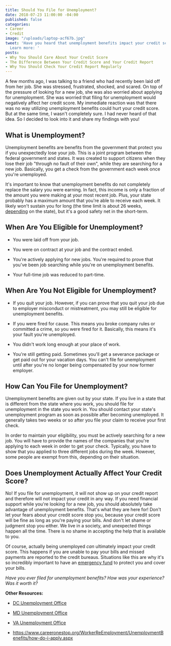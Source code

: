 ```yaml
---
title: Should You File for Unemployment?
date: 2018-07-23 11:00:00 -04:00
published: false
categories:
- Career
- Credit
image: "/uploads/laptop-acf67b.jpg"
tweet: 'Have you heard that unemployment benefits impact your credit score? Wrong!
  Learn more: '
posts:
- Why You Should Care About Your Credit Score
- The Difference Between Your Credit Score and Your Credit Report
- Why You Should Check Your Credit Report Regularly
---
```


A few months ago, I was talking to a friend who had recently been laid off from her job. She was stressed, frustrated, shocked, and scared. On top of the pressure of looking for a new job, she was also worried about applying for unemployment. She was worried that filing for unemployment would negatively affect her credit score. My immediate reaction was that there was no way utilizing unemployment benefits could hurt your credit score. But at the same time, I wasn't completely sure. I had never heard of that idea. So I decided to look into it and share my findings with you!

## What is Unemployment?

Unemployment benefits are benefits from the government that protect you if you unexpectedly lose your job. This is a joint program between the federal government and states. It was created to support citizens when they lose their job "through no fault of their own", while they are searching for a new job. Basically, you get a check from the government each week once you're unemployed.

It's important to know that unemployment benefits do not completely replace the salary you were earning. In fact, this income is only a fraction of the amount you were making at your most recent job. Plus, your state probably has a maximum amount that you're able to receive each week. It likely won't sustain you for long (the time limit is about 26 weeks, [depending](http://www.businessinsider.com/heres-how-long-unemployment-benefits-now-last-in-each-state-2014-1) on the state), but it's a good safety net in the short-term.

## When Are You Eligible for Unemployment?

* You were laid off from your job.

* You were on contract at your job and the contract ended.

* You're actively applying for new jobs. You're required to prove that you've been job searching while you're on unemployment benefits.

* Your full-time job was reduced to part-time.

## When Are You Not Eligible for Unemployment?

* If you quit your job. However, if you can prove that you quit your job due to employer misconduct or mistreatment, you may still be eligible for unemployment benefits.

* If you were fired for cause. This means you broke company rules or committed a crime, so you were fired for it. Basically, this  means it's your fault you're unemployed.

* You didn't work long enough at your place of work.

* You're still getting paid. Sometimes you'll get a severance package or get paid out for your vacation days. You can't file for unemployment until after you're no longer being compensated by your now former employer.

## How Can You File for Unemployment?

Unemployment benefits are given out by your state. If you live in a state that is different from the state where you work, you should file for unemployment in the state you work in. You should contact your state's unemployment program as soon as possible after becoming unemployed. It generally takes two weeks or so after you file your claim to receive your first check.

In order to maintain your eligibility, you must be actively searching for a new job. You will have to provide the names of the companies that you're applying to each week in order to get your check. Typically, you have to show that you applied to three different jobs during the week. However, some people are exempt from this, depending on their situation. 

## Does Unemployment Actually Affect Your Credit Score?

No! If you file for unemployment, it will not show up on your credit report and therefore will not impact your credit in any way. If you need financial support while you're looking for a new job, you should absolutely take advantage of unemployment benefits. That's what they are here for! Don't let your fears about your credit score stop you, because your credit score will be fine as long as you're paying your bills. And don't let shame or judgment stop you either. We live in a society, and unexpected things happen all the time. There is no shame in accepting the help that is available to you.

Of course, actually being unemployed *can* ultimately impact your credit score. This happens if you are unable to pay your bills and missed payments are reported to the credit bureaus. Situations like this are why it's so incredibly important to have an [emergency fund](https://www.maggiegermano.com/blog/you-need-an-emergency-fund) to protect you and cover your bills.

*Have you ever filed for unemployment benefits? How was your experience? Was it worth it?*

**Other Resources:**

* [DC Unemployment Office](https://does.dc.gov/service/start-your-unemployment-compensation-process)

* [MD Unemployment Office](https://www.dllr.state.md.us/employment/unemployment.shtml)

* [VA Unemployment Office](http://www.vec.virginia.gov/unemployed/online-services/apply-for-unemployment-benefits)

* https://www.careeronestop.org/WorkerReEmployment/UnemploymentBenefits/how-do-i-apply.aspx 